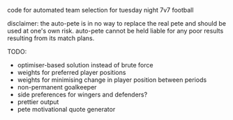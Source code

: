 code for automated team selection for tuesday night 7v7 football

disclaimer: the auto-pete is in no way to replace the real pete and should be used at one's own risk.
auto-pete cannot be held liable for any poor results resulting from its match plans.

TODO:
* optimiser-based solution instead of brute force
* weights for preferred player positions
* weights for minimising change in player position between periods
* non-permanent goalkeeper
* side preferences for wingers and defenders?
* prettier output
* pete motivational quote generator
